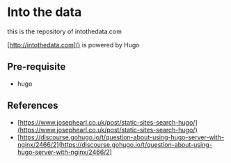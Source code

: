 # Into the data

this is the repository of intothedata.com

[http://intothedata.com]() is powered by Hugo

## Pre-requisite

* hugo

## References

* [https://www.josephearl.co.uk/post/static-sites-search-hugo/](https://www.josephearl.co.uk/post/static-sites-search-hugo/)
* [https://discourse.gohugo.io/t/question-about-using-hugo-server-with-nginx/2466/2](https://discourse.gohugo.io/t/question-about-using-hugo-server-with-nginx/2466/2)

